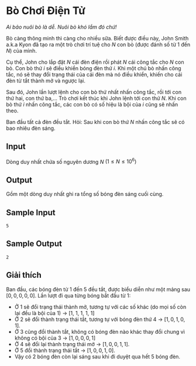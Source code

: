
# Bò Chơi Điện Tử

*Ai bảo nuôi bò là dễ. Nuôi bò khó lắm đó chứ!*

Bò càng thông minh thì càng cho nhiều sữa. Biết được điều này, John Smith a.k.a Kyon đã tạo ra một trò chơi trí tuệ cho $N$ con bò (được đánh số từ 1 đến $N$) của mình.

Cụ thể, John cho lắp đặt $N$ cái đèn điện rồi phát $N$ cái công tắc cho $N$ con bò. Con bò thứ $i$ sẽ điều khiển bóng đèn thứ $i$. Khi một chú bò nhấn công tắc, nó sẽ thay đổi trạng thái của cái đèn mà nó điều khiển, khiến cho cái đèn từ tắt thành mở và ngược lại.

Sau đó, John lần lượt lệnh cho con bò thứ nhất nhấn công tắc, rồi tới con thứ hai, con thứ ba,... Trò chơi kết thúc khi John lệnh tới con thứ $N$. Khi con bò thứ $i$ nhấn công tắc, các con bò có số hiệu là bội của $i$ cũng sẽ nhấn theo.

Ban đầu tất cả đèn đều tắt. Hỏi: Sau khi con bò thứ $N$ nhấn công tắc sẽ có bao nhiêu đèn sáng.

## Input

Dòng duy nhất chứa số nguyên dương $N$ $(1 \le N \le 10^6)$

## Output

Gồm một dòng duy nhất ghi ra tổng số bóng đèn sáng cuối cùng.

## Sample Input 
```
5
```

## Sample Output 
```
2
```

## Giải thích

Ban đầu, các bóng đèn từ $1$ đến $5$ đều tắt, được biểu diễn như một mảng sau $[0, 0, 0, 0, 0]$. Lần lượt đi qua từng bóng bắt đầu từ $1$:
- Ở $1$ sẽ đổi trạng thái thành mở, tương tự với các số khác (do mọi số còn lại đều là bội của $1$) -> [1, 1, 1, 1, 1]
- Ở $2$ sẽ đổi thành trạng thái tắt, tương tự với bóng đèn thứ $4$ -> $[1, 0, 1, 0, 1]$.
- Ở $3$ cũng đổi thành tắt, không có bóng đèn nào khác thay đổi chung vì không có bội của $3$ -> $[1, 0, 0, 0, 1]$
- Ở $4$ sẽ đổi lại thành trạng thái mở -> $[1, 0, 0, 1, 1]$.
- Ở $5$ đổi thành trạng thái tắt -> $[1, 0, 0, 1, 0]$.
- Vậy có $2$ bóng đèn còn lại sáng sau khi đi duyệt qua hết $5$ bóng đèn.
